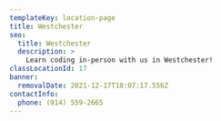 ```yaml
---
templateKey: location-page
title: Westchester
seo:
  title: Westchester
  description: >
    Learn coding in-person with us in Westchester!
classLocationId: 17
banner:
  removalDate: 2021-12-17T18:07:17.556Z
contactInfo:
  phone: (914) 559-2665
---
```

